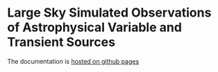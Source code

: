 # Large Sky Simulated Observations of Astrophysical Variable and Transient Sources

The documentation is [hosted on github pages](build/html/index.html)
